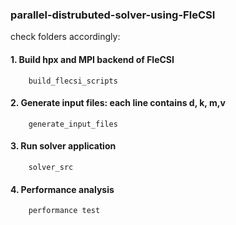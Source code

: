 ### parallel-distrubuted-solver-using-FleCSI

check folders accordingly:
#### 1. Build hpx and MPI backend of FleCSI
        build_flecsi_scripts

#### 2. Generate input files: each line contains d, k, m,v 
        generate_input_files         

#### 3. Run solver application
        solver_src 

#### 4. Performance analysis
        performance test
